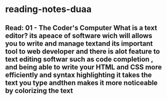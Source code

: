 # reading-notes-duaa
Read: 01 - The Coder's Computer
What is a text editor?
its apeace of software wich will allows you to write and manage textand its important tool to web developer and there is alot feature to text editing softwar
such as code completion , and  being able to write your HTML and CSS more
efficiently and syntax highlighting it takes the text you type andthen  makes it more noticeable by colorizing the text
------------------------------------------------------------------------------------------------------------------------------------------------
